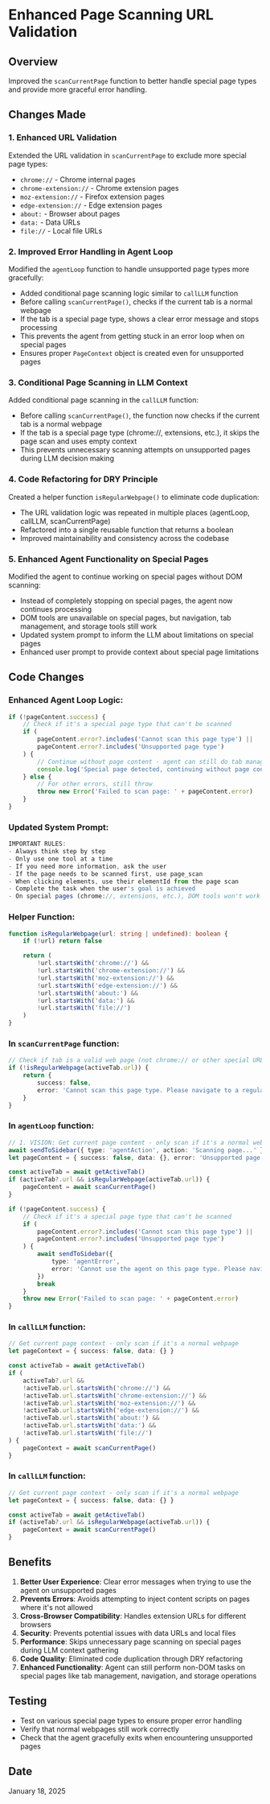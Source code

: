 # Enhanced Page Scanning URL Validation

## Overview

Improved the `scanCurrentPage` function to better handle special page types and provide more graceful error handling.

## Changes Made

### 1. Enhanced URL Validation

Extended the URL validation in `scanCurrentPage` to exclude more special page types:

- `chrome://` - Chrome internal pages
- `chrome-extension://` - Chrome extension pages
- `moz-extension://` - Firefox extension pages
- `edge-extension://` - Edge extension pages
- `about:` - Browser about pages
- `data:` - Data URLs
- `file://` - Local file URLs

### 2. Improved Error Handling in Agent Loop

Modified the `agentLoop` function to handle unsupported page types more gracefully:

- Added conditional page scanning logic similar to `callLLM` function
- Before calling `scanCurrentPage()`, checks if the current tab is a normal webpage
- If the tab is a special page type, shows a clear error message and stops processing
- This prevents the agent from getting stuck in an error loop when on special pages
- Ensures proper `PageContext` object is created even for unsupported pages

### 3. Conditional Page Scanning in LLM Context

Added conditional page scanning in the `callLLM` function:

- Before calling `scanCurrentPage()`, the function now checks if the current tab is a normal webpage
- If the tab is a special page type (chrome://, extensions, etc.), it skips the page scan and uses empty context
- This prevents unnecessary scanning attempts on unsupported pages during LLM decision making

### 4. Code Refactoring for DRY Principle

Created a helper function `isRegularWebpage()` to eliminate code duplication:

- The URL validation logic was repeated in multiple places (agentLoop, callLLM, scanCurrentPage)
- Refactored into a single reusable function that returns a boolean
- Improved maintainability and consistency across the codebase

### 5. Enhanced Agent Functionality on Special Pages

Modified the agent to continue working on special pages without DOM scanning:

- Instead of completely stopping on special pages, the agent now continues processing
- DOM tools are unavailable on special pages, but navigation, tab management, and storage tools still work
- Updated system prompt to inform the LLM about limitations on special pages
- Enhanced user prompt to provide context about special page limitations

## Code Changes

### Enhanced Agent Loop Logic:

```typescript
if (!pageContent.success) {
    // Check if it's a special page type that can't be scanned
    if (
        pageContent.error?.includes('Cannot scan this page type') ||
        pageContent.error?.includes('Unsupported page type')
    ) {
        // Continue without page content - agent can still do tab management, navigation, etc.
        console.log('Special page detected, continuing without page content')
    } else {
        // For other errors, still throw
        throw new Error('Failed to scan page: ' + pageContent.error)
    }
}
```

### Updated System Prompt:

```typescript
IMPORTANT RULES:
- Always think step by step
- Only use one tool at a time
- If you need more information, ask the user
- If the page needs to be scanned first, use page_scan
- When clicking elements, use their elementId from the page scan
- Complete the task when the user's goal is achieved
- On special pages (chrome://, extensions, etc.), DOM tools won't work but you can still use navigation, tab management, and storage tools
```

### Helper Function:

```typescript
function isRegularWebpage(url: string | undefined): boolean {
    if (!url) return false

    return (
        !url.startsWith('chrome://') &&
        !url.startsWith('chrome-extension://') &&
        !url.startsWith('moz-extension://') &&
        !url.startsWith('edge-extension://') &&
        !url.startsWith('about:') &&
        !url.startsWith('data:') &&
        !url.startsWith('file://')
    )
}
```

### In `scanCurrentPage` function:

```typescript
// Check if tab is a valid web page (not chrome:// or other special URLs)
if (!isRegularWebpage(activeTab.url)) {
    return {
        success: false,
        error: 'Cannot scan this page type. Please navigate to a regular webpage.'
    }
}
```

### In `agentLoop` function:

```typescript
// 1. VISION: Get current page content - only scan if it's a normal webpage
await sendToSidebar({ type: 'agentAction', action: 'Scanning page...' })
let pageContent = { success: false, data: {}, error: 'Unsupported page type' }

const activeTab = await getActiveTab()
if (activeTab?.url && isRegularWebpage(activeTab.url)) {
    pageContent = await scanCurrentPage()
}

if (!pageContent.success) {
    // Check if it's a special page type that can't be scanned
    if (
        pageContent.error?.includes('Cannot scan this page type') ||
        pageContent.error?.includes('Unsupported page type')
    ) {
        await sendToSidebar({
            type: 'agentError',
            error: 'Cannot use the agent on this page type. Please navigate to a regular webpage.'
        })
        break
    }
    throw new Error('Failed to scan page: ' + pageContent.error)
}
```

### In `callLLM` function:

```typescript
// Get current page context - only scan if it's a normal webpage
let pageContext = { success: false, data: {} }

const activeTab = await getActiveTab()
if (
    activeTab?.url &&
    !activeTab.url.startsWith('chrome://') &&
    !activeTab.url.startsWith('chrome-extension://') &&
    !activeTab.url.startsWith('moz-extension://') &&
    !activeTab.url.startsWith('edge-extension://') &&
    !activeTab.url.startsWith('about:') &&
    !activeTab.url.startsWith('data:') &&
    !activeTab.url.startsWith('file://')
) {
    pageContext = await scanCurrentPage()
}
```

### In `callLLM` function:

```typescript
// Get current page context - only scan if it's a normal webpage
let pageContext = { success: false, data: {} }

const activeTab = await getActiveTab()
if (activeTab?.url && isRegularWebpage(activeTab.url)) {
    pageContext = await scanCurrentPage()
}
```

## Benefits

1. **Better User Experience**: Clear error messages when trying to use the agent on unsupported pages
2. **Prevents Errors**: Avoids attempting to inject content scripts on pages where it's not allowed
3. **Cross-Browser Compatibility**: Handles extension URLs for different browsers
4. **Security**: Prevents potential issues with data URLs and local files
5. **Performance**: Skips unnecessary page scanning on special pages during LLM context gathering
6. **Code Quality**: Eliminated code duplication through DRY refactoring
7. **Enhanced Functionality**: Agent can still perform non-DOM tasks on special pages like tab management, navigation, and storage operations

## Testing

- Test on various special page types to ensure proper error handling
- Verify that normal webpages still work correctly
- Check that the agent gracefully exits when encountering unsupported pages

## Date

January 18, 2025
